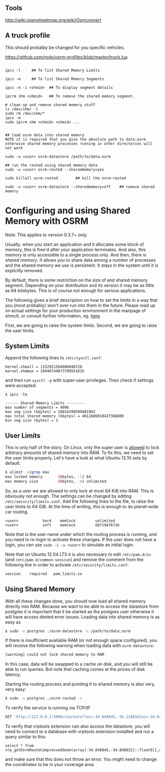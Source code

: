 


## Tools

http://wiki.openstreetmap.org/wiki/Osmconvert

## A truck profile
This should probalby be changed for you specific vehicles.

https://github.com/rodo/osrm-profiles/blob/master/truck.lua


```

ipcs -l     ## To list Shared Memory Limits

ipcs -m     ## To list Shared Memory Segments

ipcs -m -i <shmid>  ## To display segment details

ipcrm shm <shmid>   ## To remove the shared memory segment.

# clean up and remove shared memory stuff
ls /dev/shm/ -l
sudo rm /dev/shm/*
ipcs -m
sudo ipcrm shm <shmid> <shmid> ...


## load osrm data into shared memory
NOTE it is required that you give the absolute path to data.osrm
otherwise shared memory processes running in other directories will not work

sudo -u <user> osrm-datastore /path/to/data.osrm

## run the routed using shared memory data
sudo -u <user> osrm-routed --sharedmemory=yes

sudo killall osrm-routed        ## kill the osrm-routed

sudo -u <user> osrm-datastore --sharedmemory=off    ## remove shared memory

```

# Configuring and using Shared Memory with OSRM

Note: This applies to version 0.3.7+ only.

Usually, when you start an application and it allocates some block of memory, this is free'd after your application terminates. And also, this memory is only accessible to a single process only. And then, there is _shared memory_. It allows you to share data among a number of processes and the shared memory we use is persistent. It stays in the system until it is explicitly removed.

By default, there is some restriction on the size of and shared memory segment. Depending on your distribution and its version it may be as little as 64 kilobytes. This is of course not enough for serious applications. 

The following gives a brief description on how to set the limits in a way that you (most probably) won't ever run into them in the future. Please read up on actual settings for your production environment in the manpage of shmctl, or consult further information, eg. [here](https://www.zabbix.org/wiki/How_to/configure_shared_memory).

First, we are going to raise the system limits. Second, we are going to raise the user limits.

System Limits
---

Append the following lines to `/etc/sysctl.conf`:

```Txt
kernel.shmall = 1152921504606846720
kernel.shmmax = 18446744073709551615
```

and then run `sysctl -p` with super-user privileges. Then check if settings were accepted:

```
$ ipcs -lm

------ Shared Memory Limits --------
max number of segments = 4096
max seg size (kbytes) = 18014398509481983
max total shared memory (kbytes) = 4611686018427386880
min seg size (bytes) = 1
```

User Limits
---

This is only half of the story. On Linux, only the super user is [allowed](https://git.kernel.org/cgit/linux/kernel/git/torvalds/linux.git/tree/include/uapi/linux/shm.h?id=refs/tags/v3.12#n52) to lock arbitrary amounts of shared memory into RAM. To fix this, we need to set the user limits properly. Let's have a look at what Ubuntu 12.10 sets by default:

```Bash
$ ulimit -a|grep max
max locked memory       (kbytes, -l) 64
max memory size         (kbytes, -m) unlimited
```

So, as a user we are allowed to only lock at most 64 KiB into RAM. This is obviously not enough. The settings can be changed by editing `/etc/security/limits.conf`. Add the following lines to the file, to raise the user limits to 64 GiB. At the time of writing, this is enough to do planet-wide car routing.

```
<user>           hard    memlock         unlimited
<user>           soft    memlock         68719476736
```

Note that <user> is the user name under which the routing process is running, and you need to re-login to activate these changes. If the user does not have a login, you can use `sudo -i -u <user>` to simulate an initial login. 

Note that on Ubuntu 12.04 LTS it is also necessary to edit `/etc/pam.d/su` (and `/etc/pam.d/common-session`) and remove the comment from the following line in order to activate `/etc/security/limits.conf`:

```Bash
session    required   pam_limits.so
```

Using Shared Memory
---

With all these changes done, you should now load all shared memory directly into RAM. Because we want to be able to access the datastore from postgres it is important that it be started as the postgres user otherwise it will have access denied error issues. Loading data into shared memory is as easy as 

```Bash
$ sudo -u postgres ./osrm-datastore -s /path/to/data.osrm
```

If there is insufficient available RAM (or not enough space configured), you will receive the following warning when loading data with `osrm-datastore`:

```Bash
[warning] could not lock shared memory to RAM
```

In this case, data will be swapped to a cache on disk, and you will still be able to run queries. But note that caching comes at the prices of disk latency.

Starting the routing process and pointing it to shared memory is also very, very easy:

```Bash
$ sudo -u postgres ./osrm-routed -s
```

To verify the service is running via TCP/IP

```Bash
GET 'http://127.0.0.1:5000/viaroute?loc=-34.848845,-56.21662&loc=-34.848821,-56.0948369999999&alt=false'
```

To verify that vrptools extension can also access the datastore, you will need to connect to a database with vrptools extension installed and run a query similar to this:

```Psql
select * from vrp_getOsrmRouteCompressedGeom(array[-34.848845,-34.848821]::float8[],array[-56.21662,-56.0948369999999]::float[]);
```

and make sure that this does not throw an error. You might need to change the coordinates to be in your coverage area.


